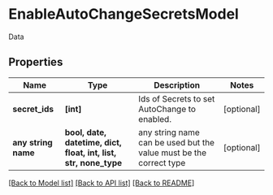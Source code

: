 # EnableAutoChangeSecretsModel

Data

## Properties
Name | Type | Description | Notes
------------ | ------------- | ------------- | -------------
**secret_ids** | **[int]** | Ids of Secrets to set AutoChange to enabled. | [optional] 
**any string name** | **bool, date, datetime, dict, float, int, list, str, none_type** | any string name can be used but the value must be the correct type | [optional]

[[Back to Model list]](../README.md#documentation-for-models) [[Back to API list]](../README.md#documentation-for-api-endpoints) [[Back to README]](../README.md)


